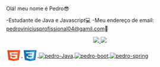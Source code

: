 Olá! meu nome é Pedro😎

-Estudante de Java e Javascript💻
-Meu endereço de email: pedroviniciusprofissional04@gamil.com📩

<div align="center">
  <a href="https://github.com/trustnobody0403">
  <img height="180em" src="https://github-readme-stats.vercel.app/api?username=trustnobody0403&show_icons=true&theme=dracula&include_all_commits=true&count_private=true"/>
  <img height="180em" src="https://github-readme-stats.vercel.app/api/top-langs/?username=trustnobody0403&layout=compact&langs_count=7&theme=dracula"/>
</div>
  <div style="display: inline_block"><br>
  <img align="center" alt="pedro-HTML" height="30" width="40" src="https://raw.githubusercontent.com/devicons/devicon/master/icons/html5/html5-original.svg">
  <img align="center" alt="pedro-CSS" height="30" width="40" src="https://raw.githubusercontent.com/devicons/devicon/master/icons/css3/css3-original.svg">  
  <img align="center" alt="pedro-Java" height="30" width="40" src="https://cdn.jsdelivr.net/gh/devicons/devicon/icons/java/java-original.svg" />
  <img align="center" alt="pedro-boot" height="30" width="40" src="https://cdn.jsdelivr.net/gh/devicons/devicon/icons/bootstrap/bootstrap-original-wordmark.svg" />
  <img align="center" alt="pedro-spring" height="30" width="40" src="https://cdn.jsdelivr.net/gh/devicons/devicon/icons/spring/spring-original.svg" />
          
          
          
</div>
